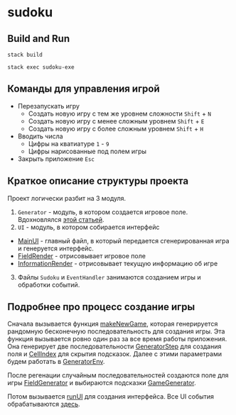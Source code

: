 # sudoku

Build and Run
--
```
stack build

stack exec sudoku-exe
```

Команды для управления игрой
--

* Перезапускать игру
  * Создать новую игру с тем же уровнем сложности
    `Shift` + `N`
  * Создать новую игру с менее сложным уровнем
    `Shift` + `E`
  * Создать новую игру с более сложным уровнем
    `Shift` + `H`
* Вводить числа
  * Цифры на кватиатуре `1` - `9`
  * Цифры нарисованные под полем игры
* Закрыть приложение `Esc`

Краткое описание структуры проекта
--
Проект логически разбит на 3 модуля.
  1. `Generator` - модуль, в котором создается игровое поле. Вдохновлялся [этой статьей](https://habr.com/ru/post/192102/).
  2. `UI` - модуль, в котором собирается интерфейс
   * [MainUI](src/UI/MainUI.hs) - главный файл, в который передается сгенерированная игра и генеруется интерфейс. 
   * [FieldRender](src/UI/FieldRender.hs) - отрисовывает игровое поле
   * [InformationRender](src/UI/InformationRender.hs) - отрисовывает текущую информацию об игре

  3. Файлы `Sudoku` и `EventHandler` занимаются созданием игры и обработки событий. 
  
Подробнее про процесс создание игры
--
Сначала вызывается функция [makeNewGame](src/Sudoku.hs#L25), которая генерируется рандомную бесконечную 
последовательность для создания игры. Эта функция вызывается ровно один раз за все время работы приложения. 
Она генерирует две последовательности [GeneratorStep](src/Generator/GeneratorUtil.hs#L32) для создания поля
и [CellIndex](src/Generator/GeneratorUtil.hs#L29) для скрытия подсказок. 
Далее с этими параметрами будем работать в [GeneratorEnv](src/Generator/GeneratorUtil.hs#L80).

После регенации случайным последовательностей создаются поле для игры [FieldGenerator](src/Generator/FieldGenerator.hs) и выбираются подсказки [GameGenerator](src/Generator/GameGenerator.hs).

Потом вызывается [runUI](src/UI/MainUI.hs#L27) для создания интерфейса. Все UI события обрабатываются [здесь](src/UI/MainUI.hs#L65).
